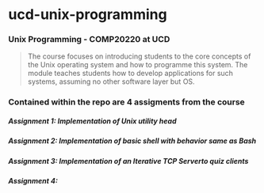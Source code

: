 # ucd-unix-programming

### Unix Programming - COMP20220 at UCD
> The course focuses on introducing students to the core concepts of the Unix operating system and how to programme this system. The module teaches students how to develop applications for such systems, assuming no other software layer but OS. 

### Contained within the repo are 4 assigments from the course

##### Assignment 1: Implementation of Unix utility head

##### Assignment 2: Implementation of basic shell with behavior same as Bash

##### Assignment 3: Implementation of an Iterative TCP Serverto quiz clients

##### Assignment 4: 
